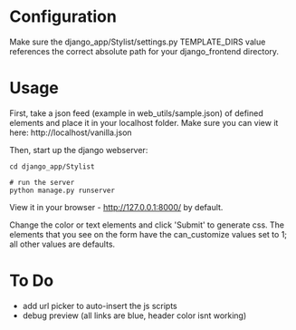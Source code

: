 # Configuration

Make sure the django_app/Stylist/settings.py TEMPLATE_DIRS value references the correct absolute path for your django_frontend directory.


# Usage
First, take a json feed (example in web_utils/sample.json) of defined elements and place it in your localhost folder. Make sure you can view it here:
 	http://localhost/vanilla.json

Then, start up the django webserver:

    cd django_app/Stylist
    
    # run the server
    python manage.py runserver

View it in your browser - http://127.0.0.1:8000/ by default.  

Change the color or text elements and click 'Submit' to generate css.  The elements that you see on the form have the can_customize values set to 1; all other values are defaults.


# To Do
* add url picker to auto-insert the js scripts
* debug preview (all links are blue, header color isnt working)
